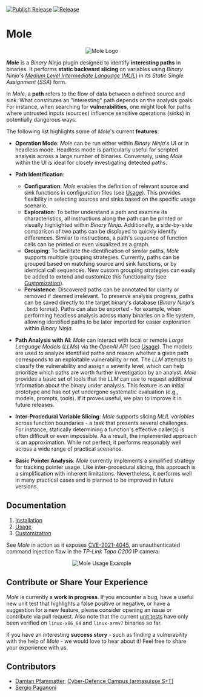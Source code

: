 [![Publish Release](https://github.com/pdamian/mole/actions/workflows/release.yml/badge.svg)](https://github.com/pdamian/mole/actions/workflows/release.yml)
[![Release](https://img.shields.io/github/v/release/cyber-defence-campus/mole)](https://img.shields.io/github/v/release/cyber-defence-campus/mole)
# Mole

<p align="center">
  <img src="https://i.postimg.cc/mrcXH34C/image-1.png" alt="Mole Logo"/>
</p>

**_Mole_** is a *Binary Ninja* plugin designed to identify **interesting paths** in binaries. It performs **static backward slicing** on variables using *Binary Ninja*'s [*Medium Level Intermediate Language* (*MLIL*)](https://docs.binary.ninja/dev/bnil-mlil.html) in its *Static Single Assignment* (*SSA*) form.

In *Mole*, a **path** refers to the flow of data between a defined source and sink. What constitutes an "interesting" path depends on the analysis goals. For instance, when searching for **vulnerabilities**, one might look for paths where untrusted inputs (sources) influence sensitive operations (sinks) in potentially dangerous ways.

The following list highlights some of *Mole*'s current **features**:
- **Operation Mode**: *Mole* can be run either within *Binary Ninja*'s UI or in headless mode. Headless mode is particularly useful for scripted analysis across a large number of binaries. Conversely, using *Mole* within the UI is ideal for closely investigating detected paths.
- **Path Identification**:
  - **Configuration**: *Mole* enables the definition of relevant source and sink functions in configuration files (see [Usage](./docs/02-Usage.md#definition-of-source-and-sink-functions)). This provides flexibility in selecting sources and sinks based on the specific usage scenario.
  - **Exploration**: To better understand a path and examine its characteristics, all instructions along the path can be printed or visually highlighted within *Binary Ninja*. Additionally, a side-by-side comparison of two paths can be displayed to quickly identify differences. Similar to instructions, a path's sequence of function calls can be printed or even visualized as a graph.
  - **Grouping**: To facilitate the identification of similar paths, *Mole* supports multiple grouping strategies. Currently, paths can be grouped based on matching source and sink functions, or by identical call sequences. New custom grouping strategies can easily be added to extend and customize this functionality (see [Customization](./docs/03-Customization.md#path-grouping-strategy)).
  - **Persistence**: Discovered paths can be annotated for clarity or removed if deemed irrelevant. To preserve analysis progress, paths can be saved directly to the target binary's database (*Binary Ninja*'s `.bndb` format). Paths can also be exported - for example, when performing headless analysis across many binaries on a file system, allowing identified paths to be later imported for easier exploration within *Binary Ninja*.
- **Path Analysis with AI**: *Mole* can interact with local or remote *Large Language Models* (*LLMs*) via the *OpenAI API* (see [Usage](./docs/02-Usage.md#ai-analysis-mode)). The models are used to analyze identified paths and reason whether a given path corresponds to an exploitable vulnerability or not. The *LLM* attempts to classify the vulnerability and assign a severity level, which can help prioritize which paths are worth further investigation by an analyst. *Mole* provides a basic set of tools that the *LLM* can use to request additional information about the binary under analysis. This feature is an initial prototype and has not yet undergone systematic evaluation (e.g., models, prompts, tools). If it proves useful, we plan to improve it in future releases.

- **Inter-Procedural Variable Slicing**: *Mole* supports slicing *MLIL variables* across function boundaries - a task that presents several challenges. For instance, statically determining a function's effective caller(s) is often difficult or even impossible. As a result, the implemented approach is an approximation. While not perfect, it performs reasonably well across a wide range of practical scenarios.
- **Basic Pointer Analysis**: *Mole* currently implements a simplified strategy for tracking pointer usage. Like inter-procedural slicing, this approach is a simplification with inherent limitations. Nevertheless, it performs well in many practical cases and is planned to be improved in future versions.

## Documentation
1. [Installation](./docs/01-Installation.md)
2. [Usage](./docs/02-Usage.md)
3. [Customization](./docs/03-Customization.md)

See *Mole* in action as it exposes [CVE-2021-4045](https://www.hacefresko.com/posts/tp-link-tapo-c200-unauthenticated-rce), an unauthenticated command injection flaw in the *TP-Link Tapo C200* IP camera:
<p align="center">
  <img src="https://i.postimg.cc/Vv8sMH8L/uhttpd-usage-ai.gif" alt="Mole Usage Example"/>
</p>

## Contribute or Share Your Experience
*Mole* is currently a **work in progress**. If you encounter a bug, have a useful new unit test that highlights a false positive or negative, or have a suggestion for a new feature, please consider opening an issue or contribute via pull request. Also note that the current [unit tests](./test/src/) have only been verified on `linux-x86_64` and `linux-armv7` binaries so far.

If you have an interesting **success story** - such as finding a vulnerability with the help of *Mole* - we would love to hear about it! Feel free to share your experience with us.

## Contributors
- [Damian Pfammatter](https://github.com/pdamian), [Cyber-Defence Campus (armasuisse S+T)](https://www.cydcampus.admin.ch/en)
- [Sergio Paganoni](https://github.com/wizche)
